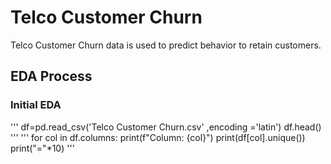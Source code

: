 # Telco Customer Churn
Telco Customer Churn data is used to predict behavior to retain customers.

## EDA Process

### Initial EDA
'''
df=pd.read_csv('Telco Customer Churn.csv' ,encoding ='latin')
df.head()
'''
'''
for col in df.columns:
    print(f"Column: {col}")
    print(df[col].unique())
    print("="*10)
'''

